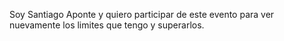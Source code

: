Soy Santiago Aponte y quiero participar de este evento para ver nuevamente los limites que tengo y superarlos.